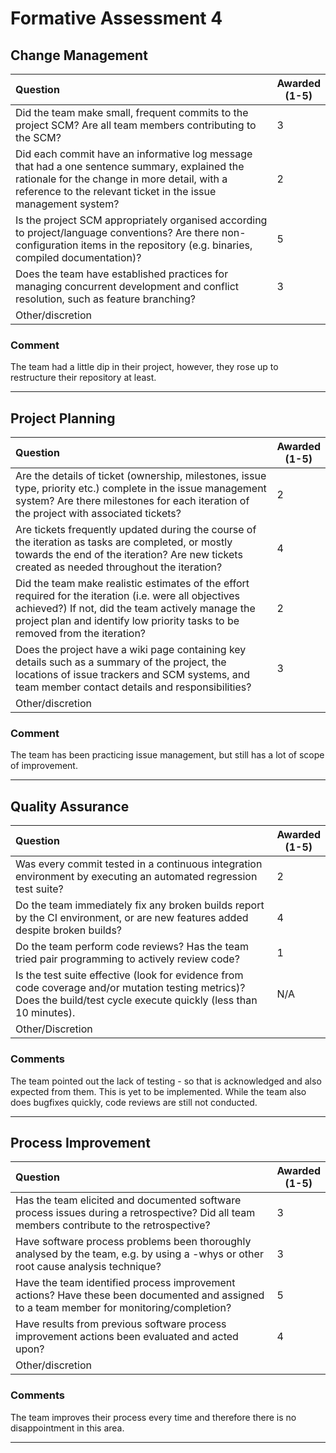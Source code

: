 # Formative Assessment 4

## Change Management

| Question|Awarded<br>(1-5)|
|:--|--|
|Did the team make small, frequent commits to the project SCM? Are all team members contributing to the SCM?|3|
| Did each commit have an informative log message that had a one sentence summary, explained the rationale for the change in more detail, with a reference to the relevant ticket in the issue management system?|2|
|Is the project SCM appropriately organised according to project/language conventions? Are there non-configuration items in the repository (e.g. binaries, compiled documentation)?|5|
|Does the team have established practices for managing concurrent development and conflict resolution, such as feature branching?|3|
|Other/discretion||

### Comment
The team had a little dip in their project, however, they rose up to restructure their repository at least.

---

## Project Planning

| Question|Awarded<br>(1-5)|
|:--|--|
|Are the details of ticket (ownership, milestones, issue type, priority etc.) complete in the issue management system? Are there milestones for each iteration of the project with associated tickets?	|2|
|Are tickets frequently updated during the course of the iteration as tasks are completed, or mostly towards the end of the iteration? Are new tickets created as needed throughout the iteration?	|4|
|Did the team make realistic estimates of the effort required for the iteration (i.e. were all objectives achieved?) If not, did the team actively manage the project plan and identify low priority tasks to be removed from the iteration?|2|
|Does the project have a wiki page containing key details such as a summary of the project, the locations of issue trackers and SCM systems, and team member contact details and responsibilities?|3|
|Other/discretion||

### Comment
The team has been practicing issue management, but still has a lot of scope of improvement.

---

## Quality Assurance

| Question|Awarded<br>(1-5)|
|:--|--|
|Was every commit tested in a continuous integration environment by executing an automated regression test suite? |2|
|Do the team immediately fix any broken builds report by the CI environment, or are new features added despite broken builds?|4|
|Do the team perform code reviews? Has the team tried pair programming to actively review code?|1|
|Is the test suite effective (look for evidence from code coverage and/or mutation testing metrics)? Does the build/test cycle execute quickly (less than 10 minutes).	|N/A|
|Other/Discretion||

### Comments
The team pointed out the lack of testing - so that is acknowledged and also expected from them. This is yet to be implemented. While the team also does bugfixes quickly, code reviews are still not conducted.

---

## Process Improvement

| Question|Awarded<br>(1-5)|
|:--|--|
|Has the team elicited and documented software process issues during a retrospective? Did all team members contribute to the retrospective?|3|
|Have software process problems been thoroughly analysed by the team, e.g. by using a -whys or other root cause analysis technique?	|3|
|Have the team identified process improvement actions? Have these been documented and assigned to a team member for monitoring/completion?	|5|
|Have results from previous software process improvement actions been evaluated and acted upon?	|4|
|Other/discretion||

### Comments
The team improves their process every time and therefore there is no disappointment in this area.

---
